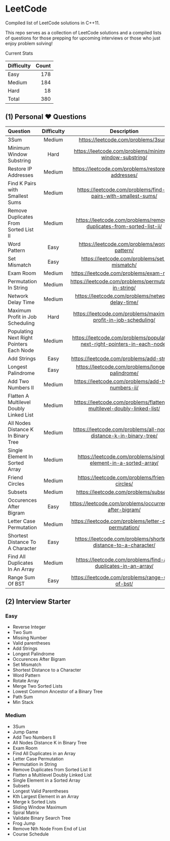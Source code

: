# LeetCode

Compiled list of LeetCode solutions in C++11.

This repo serves as a collection of LeetCode solutions and a compiled lists of questions for those prepping for upcoming interviews or those who just enjoy problem solving!

Current Stats

| Difficulty | Count |
| :--------- | ----: |
| Easy       |   178 |
| Medium     |   184 |
| Hard       |    18 |
| Total      |   380 |

## (1) Personal &hearts; Questions

| Question                                 | Difficulty |                                Description                                 | C++ |
| :--------------------------------------- | :--------: | :------------------------------------------------------------------------: | --: |
| 3Sum                                     |   Medium   |                    https://leetcode.com/problems/3sum/                     |     |
| Minimum Window Substring                 |    Hard    |          https://leetcode.com/problems/minimum-window-substring/           |     |
| Restore IP Addresses                     |   Medium   |            https://leetcode.com/problems/restore-ip-addresses/             |     |
| Find K Pairs with Smallest Sums          |   Medium   |       https://leetcode.com/problems/find-k-pairs-with-smallest-sums/       |     |
| Remove Duplicates From Sorted List II    |   Medium   |    https://leetcode.com/problems/remove-duplicates-from-sorted-list-ii/    |     |
| Word Pattern                             |    Easy    |                https://leetcode.com/problems/word-pattern/                 |     |
| Set Mismatch                             |    Easy    |                https://leetcode.com/problems/set-mismatch/                 |     |
| Exam Room                                |   Medium   |                  https://leetcode.com/problems/exam-room/                  |     |
| Permutation In String                    |   Medium   |            https://leetcode.com/problems/permutation-in-string/            |     |
| Network Delay Time                       |   Medium   |             https://leetcode.com/problems/network-delay-time/              |     |
| Maximum Profit in Job Scheduling         |    Hard    |      https://leetcode.com/problems/maximum-profit-in-job-scheduling/       |     |
| Populating Next Right Pointers Each Node |   Medium   | https://leetcode.com/problems/populating-next-right-pointers-in-each-node/ |     |
| Add Strings                              |    Easy    |                 https://leetcode.com/problems/add-strings/                 |     |
| Longest Palindrome                       |    Easy    |             https://leetcode.com/problems/longest-palindrome/              |     |
| Add Two Numbers II                       |   Medium   |             https://leetcode.com/problems/add-two-numbers-ii/              |     |
| Flatten A Multilevel Doubly Linked List  |   Medium   |   https://leetcode.com/problems/flatten-a-multilevel-doubly-linked-list/   |     |
| All Nodes Distance K In Binary Tree      |   Medium   |     https://leetcode.com/problems/all-nodes-distance-k-in-binary-tree/     |     |
| Single Element In Sorted Array           |   Medium   |      https://leetcode.com/problems/single-element-in-a-sorted-array/       |     |
| Friend Circles                           |   Medium   |               https://leetcode.com/problems/friend-circles/                |     |
| Subsets                                  |   Medium   |                   https://leetcode.com/problems/subsets/                   |     |
| Occurences After Bigram                  |    Easy    |          https://leetcode.com/problems/occurrences-after-bigram/           |     |
| Letter Case Permutation                  |   Medium   |           https://leetcode.com/problems/letter-case-permutation/           |     |
| Shortest Distance To A Character         |    Easy    |      https://leetcode.com/problems/shortest-distance-to-a-character/       |     |
| Find All Duplicates In An Array          |   Medium   |       https://leetcode.com/problems/find-all-duplicates-in-an-array/       |     |
| Range Sum Of BST                         |    Easy    |              https://leetcode.com/problems/range-sum-of-bst/               |     |

## (2) Interview Starter

### Easy

- Reverse Integer
- Two Sum
- Missing Number
- Valid parentheses
- Add Strings
- Longest Palindrome
- Occurences After Bigram
- Set Mismatch
- Shortest Distance to a Character
- Word Pattern
- Rotate Array
- Merge Two Sorted Lists
- Lowest Common Ancestor of a Binary Tree
- Path Sum
- Min Stack

### Medium

- 3Sum
- Jump Game
- Add Two Numbers II
- All Nodes Distance K in Binary Tree
- Exam Room
- Find All Duplicates in an Array
- Letter Case Permutation
- Permutation in String
- Remove Duplicates from Sorted List II
- Flatten a Multilevel Doubly Linked List
- Single Element in a Sorted Array
- Subsets
- Longest Valid Parentheses
- Kth Largest Element in an Array
- Merge k Sorted Lists
- Sliding Window Maximum
- Spiral Matrix
- Validate Binary Search Tree
- Frog Jump
- Remove Nth Node From End of List
- Course Schedule
